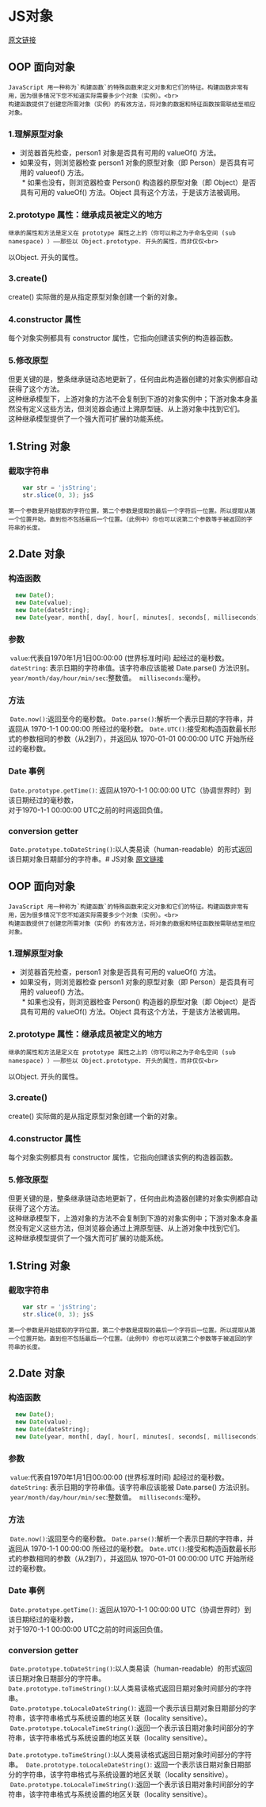 # JS对象
[原文链接](https://developer.mozilla.org/zh-CN/docs/Learn/JavaScript/Objects/Object_prototypes)<br>
## OOP 面向对象
	JavaScript 用一种称为`构建函数`的特殊函数来定义对象和它们的特征。构建函数非常有用，因为很多情况下您不知道实际需要多少个对象（实例）。<br>
	构建函数提供了创建您所需对象（实例）的有效方法，将对象的数据和特征函数按需联结至相应对象。
### 1.理解原型对象
  * 浏览器首先检查，person1 对象是否具有可用的 valueOf() 方法。<br>
  * 如果没有，则浏览器检查 person1 对象的原型对象（即 Person）是否具有可用的 valueof() 方法。<br>
  * 如果也没有，则浏览器检查 Person() 构造器的原型对象（即 Object）是否具有可用的 valueOf() 方法。Object 具有这个方法，于是该方法被调用。<br>
### 2.prototype 属性：继承成员被定义的地方
	继承的属性和方法是定义在 prototype 属性之上的（你可以称之为子命名空间 (sub namespace) ）——那些以 Object.prototype. 开头的属性，而非仅仅<br>
  以Object. 开头的属性。
### 3.create()
  create() 实际做的是从指定原型对象创建一个新的对象。
### 4.constructor 属性
  每个对象实例都具有 constructor 属性，它指向创建该实例的构造器函数。
### 5.修改原型
  但更关键的是，整条继承链动态地更新了，任何由此构造器创建的对象实例都自动获得了这个方法。<br>
  这种继承模型下，上游对象的方法不会复制到下游的对象实例中；下游对象本身虽然没有定义这些方法，但浏览器会通过上溯原型链、从上游对象中找到它们。<br>
  这种继承模型提供了一个强大而可扩展的功能系统。
## 1.String 对象
### 截取字符串
```javascript
	var str = 'jsString';
	str.slice(0, 3); jsS
```
	第一个参数是开始提取的字符位置，第二个参数是提取的最后一个字符后一位置。所以提取从第一个位置开始，直到但不包括最后一个位置。（此例中）你也可以说第二个参数等于被返回的字符串的长度。
## 2.Date 对象
### 构造函数
```javascript
  new Date();
  new Date(value);
  new Date(dateString);
  new Date(year, month[, day[, hour[, minutes[, seconds[, milliseconds]]]]]);
```
### 参数
  `value`:代表自1970年1月1日00:00:00 (世界标准时间) 起经过的毫秒数。
  `dateString`: 表示日期的字符串值。该字符串应该能被 Date.parse() 方法识别。
  `year/month/day/hour/min/sec`:整数值。
  `milliseconds`:毫秒。
### 方法
  `Date.now()`:返回至今的毫秒数。
  `Date.parse()`:解析一个表示日期的字符串，并返回从 1970-1-1 00:00:00 所经过的毫秒数。
  `Date.UTC()`:接受和构造函数最长形式的参数相同的参数（从2到7），并返回从 1970-01-01 00:00:00 UTC 开始所经过的毫秒数。
### Date 事例
  `Date.prototype.getTime()`: 返回从1970-1-1 00:00:00 UTC（协调世界时）到该日期经过的毫秒数，<br>
    对于1970-1-1 00:00:00 UTC之前的时间返回负值。
### conversion getter
  `Date.prototype.toDateString()`:以人类易读（human-readable）的形式返回该日期对象日期部分的字符串。# JS对象
[原文链接](https://developer.mozilla.org/zh-CN/docs/Learn/JavaScript/Objects/Object_prototypes)<br>
## OOP 面向对象
	JavaScript 用一种称为`构建函数`的特殊函数来定义对象和它们的特征。构建函数非常有用，因为很多情况下您不知道实际需要多少个对象（实例）。<br>
	构建函数提供了创建您所需对象（实例）的有效方法，将对象的数据和特征函数按需联结至相应对象。
### 1.理解原型对象
  * 浏览器首先检查，person1 对象是否具有可用的 valueOf() 方法。<br>
  * 如果没有，则浏览器检查 person1 对象的原型对象（即 Person）是否具有可用的 valueof() 方法。<br>
  * 如果也没有，则浏览器检查 Person() 构造器的原型对象（即 Object）是否具有可用的 valueOf() 方法。Object 具有这个方法，于是该方法被调用。<br>
### 2.prototype 属性：继承成员被定义的地方
	继承的属性和方法是定义在 prototype 属性之上的（你可以称之为子命名空间 (sub namespace) ）——那些以 Object.prototype. 开头的属性，而非仅仅<br>
  以Object. 开头的属性。
### 3.create()
  create() 实际做的是从指定原型对象创建一个新的对象。
### 4.constructor 属性
  每个对象实例都具有 constructor 属性，它指向创建该实例的构造器函数。
### 5.修改原型
  但更关键的是，整条继承链动态地更新了，任何由此构造器创建的对象实例都自动获得了这个方法。<br>
  这种继承模型下，上游对象的方法不会复制到下游的对象实例中；下游对象本身虽然没有定义这些方法，但浏览器会通过上溯原型链、从上游对象中找到它们。<br>
  这种继承模型提供了一个强大而可扩展的功能系统。
## 1.String 对象
### 截取字符串
```javascript
	var str = 'jsString';
	str.slice(0, 3); jsS
```
	第一个参数是开始提取的字符位置，第二个参数是提取的最后一个字符后一位置。所以提取从第一个位置开始，直到但不包括最后一个位置。（此例中）你也可以说第二个参数等于被返回的字符串的长度。
## 2.Date 对象
### 构造函数
```javascript
  new Date();
  new Date(value);
  new Date(dateString);
  new Date(year, month[, day[, hour[, minutes[, seconds[, milliseconds]]]]]);
```
### 参数
  `value`:代表自1970年1月1日00:00:00 (世界标准时间) 起经过的毫秒数。
  `dateString`: 表示日期的字符串值。该字符串应该能被 Date.parse() 方法识别。
  `year/month/day/hour/min/sec`:整数值。
  `milliseconds`:毫秒。
### 方法
  `Date.now()`:返回至今的毫秒数。
  `Date.parse()`:解析一个表示日期的字符串，并返回从 1970-1-1 00:00:00 所经过的毫秒数。
  `Date.UTC()`:接受和构造函数最长形式的参数相同的参数（从2到7），并返回从 1970-01-01 00:00:00 UTC 开始所经过的毫秒数。
### Date 事例
  `Date.prototype.getTime()`: 返回从1970-1-1 00:00:00 UTC（协调世界时）到该日期经过的毫秒数，<br>
    对于1970-1-1 00:00:00 UTC之前的时间返回负值。
### conversion getter
  `Date.prototype.toDateString()`:以人类易读（human-readable）的形式返回该日期对象日期部分的字符串。<br>
  `Date.prototype.toTimeString()`:以人类易读格式返回日期对象时间部分的字符串。<br>
  `Date.prototype.toLocaleDateString()`: 返回一个表示该日期对象日期部分的字符串，该字符串格式与系统设置的地区关联（locality sensitive）。<br>
  `Date.prototype.toLocaleTimeString()`:返回一个表示该日期对象时间部分的字符串，该字符串格式与系统设置的地区关联（locality sensitive）。
  

  `Date.prototype.toTimeString()`:以人类易读格式返回日期对象时间部分的字符串。
  `Date.prototype.toLocaleDateString()`: 返回一个表示该日期对象日期部分的字符串，该字符串格式与系统设置的地区关联（locality sensitive）。
  `Date.prototype.toLocaleTimeString()`:返回一个表示该日期对象时间部分的字符串，该字符串格式与系统设置的地区关联（locality sensitive）。
  
